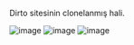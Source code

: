 Dirto sitesinin clonelanmış hali.

![image](https://user-images.githubusercontent.com/70170606/168752812-195eef5d-d820-44de-8648-03fbcab89ac8.png)
![image](https://user-images.githubusercontent.com/70170606/168752902-5f5031ad-74f9-46a0-8bef-95fb7ba13ea7.png)
![image](https://user-images.githubusercontent.com/70170606/168752943-ac7d2307-5910-4ac2-a813-de728bd24add.png)
